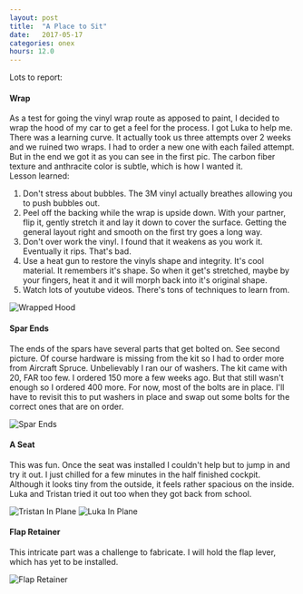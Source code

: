 ```yaml
---
layout: post
title:  "A Place to Sit"
date:   2017-05-17 
categories: onex
hours: 12.0
---
```


Lots to report:

#### Wrap

As a test for going the vinyl wrap route as apposed to paint, I decided to wrap the hood of my car to get a feel for the process.  I got Luka to help me.  There was a learning curve.  It actually took us three attempts over 2 weeks and we ruined two wraps.  I had to order a new one with each failed attempt.  But in the end we got it as you can see in the first pic.  The carbon fiber texture and anthracite color is subtle, which is how I wanted it.  
Lesson learned:

1. Don't stress about bubbles.  The 3M vinyl actually breathes allowing you to push bubbles out.
2. Peel off the backing while the wrap is upside down.  With your partner, flip it, gently stretch it and lay it down to cover the surface.  Getting the general layout right and smooth on the first try goes a long way.
3. Don't over work the vinyl.  I found that it weakens as you work it.  Eventually it rips.  That's bad.
4. Use a heat gun to restore the vinyls shape and integrity.  It's cool material.  It remembers it's shape.  So when it get's stretched, maybe by your fingers, heat it and it will morph back into it's original shape.
5. Watch lots of youtube videos.  There's tons of techniques to learn from.

![Wrapped Hood](/onex/img/2017-05-17/1.jpg)

#### Spar Ends
The ends of the spars have several parts that get bolted on.  See second picture.  Of course hardware is missing from the kit so I had to order more from Aircraft Spruce.  Unbelievably I ran our of washers. The kit came with 20, FAR too few.  I ordered 150 more a few weeks ago.  But that still wasn't enough so I ordered 400 more.  For now, most of the bolts are in place.   I'll have to revisit this to put washers in place and swap out some bolts for the correct ones that are on order.
   
![Spar Ends](/onex/img/2017-05-17/2.jpg)

#### A Seat
This was fun.  Once the seat was installed I couldn't help but to jump in and try it out.  I just chilled for a few minutes in the half finished cockpit.  Although it looks tiny from the outside, it feels rather spacious on the inside.  Luka and Tristan tried it out too when they got back from school.  

![Tristan In Plane](/onex/img/2017-05-17/3.jpg)
![Luka In Plane](/onex/img/2017-05-17/4.jpg)

#### Flap Retainer
This intricate part was a challenge to fabricate.  I will hold the flap lever, which has yet to be installed.

![Flap Retainer](/onex/img/2017-05-17/5.jpg)
